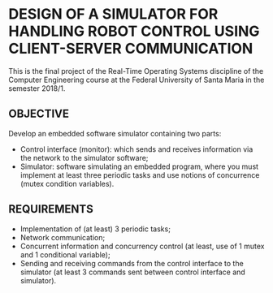 # DESIGN OF A SIMULATOR FOR HANDLING ROBOT CONTROL USING CLIENT-SERVER COMMUNICATION 

This is the final project of the Real-Time Operating Systems discipline of the Computer Engineering course at the Federal University of Santa Maria in the semester 2018/1.

## OBJECTIVE

Develop an embedded software simulator containing two parts:

* Control interface (monitor): which sends and receives information via the network to the simulator software;
* Simulator: software simulating an embedded program, where you must implement at least three periodic tasks and use notions of concurrence (mutex condition variables).

## REQUIREMENTS

* Implementation of (at least) 3 periodic tasks;
* Network communication;
* Concurrent information and concurrency control (at least, use of 1 mutex and 1 conditional variable);
* Sending and receiving commands from the control interface to the simulator (at least 3
commands sent between control interface and simulator).
